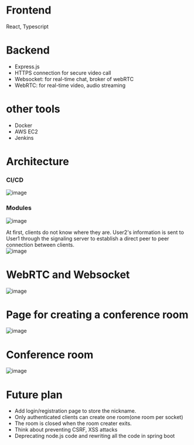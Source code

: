 # Frontend
React, Typescript
# Backend
- Express.js
- HTTPS connection for secure video call
- Websocket: for real-time chat, broker of webRTC
- WebRTC: for real-time video, audio streaming
# other tools
- Docker
- AWS EC2
- Jenkins

# Architecture
### CI/CD
![image](https://github.com/vacu9708/video-conference/assets/67142421/95e6b781-56ac-488f-aaa3-82f98e556b06)<br>
### Modules
![image](https://github.com/vacu9708/video-conference/assets/67142421/13e663ee-e3cb-421e-93ef-4d89d6d7809b)<br>

At first, clients do not know where they are. User2's information is sent to User1 through the signaling server to establish a direct peer to peer connection between clients.<br>
![image](https://github.com/vacu9708/video-conference/assets/67142421/c13a5feb-39b0-4852-a745-44c3f9bbd38d)<br>

# WebRTC and Websocket
![image](https://github.com/vacu9708/video-conference/assets/67142421/ef40bb16-f8a0-4c98-8f1b-9b20d589bbac)

# Page for creating a conference room
![image](https://github.com/vacu9708/video-conference/assets/67142421/f52e20b6-92ee-43cd-904e-822bef206e13)

# Conference room
![image](https://user-images.githubusercontent.com/67142421/205711740-6953fe9b-8180-4f71-ad41-c967d2c968e9.png)

# Future plan
- Add login/registration page to store the nickname.
- Only authenticated clients can create one room(one room per socket)
- The room is closed when the room creater exits.
- Think about preventing CSRF, XSS attacks
- Deprecating node.js code and rewriting all the code in spring boot
